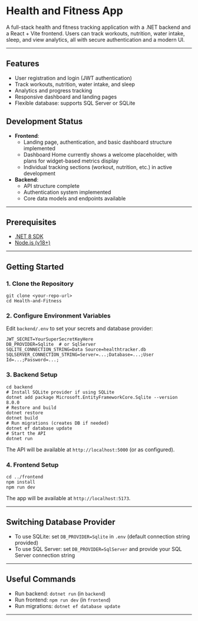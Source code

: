 # Health and Fitness App

A full-stack health and fitness tracking application with a .NET backend and a React + Vite frontend. Users can track workouts, nutrition, water intake, sleep, and view analytics, all with secure authentication and a modern UI.

---

## Features
- User registration and login (JWT authentication)
- Track workouts, nutrition, water intake, and sleep
- Analytics and progress tracking
- Responsive dashboard and landing pages
- Flexible database: supports SQL Server or SQLite

## Development Status
- **Frontend**: 
  - Landing page, authentication, and basic dashboard structure implemented
  - Dashboard Home currently shows a welcome placeholder, with plans for widget-based metrics display
  - Individual tracking sections (workout, nutrition, etc.) in active development
- **Backend**: 
  - API structure complete
  - Authentication system implemented
  - Core data models and endpoints available

---

## Prerequisites
- [.NET 8 SDK](https://dotnet.microsoft.com/download)
- [Node.js (v18+)](https://nodejs.org/)

---

## Getting Started

### 1. Clone the Repository
```
git clone <your-repo-url>
cd Health-and-Fitness
```

### 2. Configure Environment Variables
Edit `backend/.env` to set your secrets and database provider:
```
JWT_SECRET=YourSuperSecretKeyHere
DB_PROVIDER=Sqlite  # or SqlServer
SQLITE_CONNECTION_STRING=Data Source=healthtracker.db
SQLSERVER_CONNECTION_STRING=Server=...;Database=...;User Id=...;Password=...;
```

### 3. Backend Setup
```
cd backend
# Install SQLite provider if using SQLite
dotnet add package Microsoft.EntityFrameworkCore.Sqlite --version 8.0.0
# Restore and build
dotnet restore
dotnet build
# Run migrations (creates DB if needed)
dotnet ef database update
# Start the API
dotnet run
```
The API will be available at `http://localhost:5000` (or as configured).

### 4. Frontend Setup
```
cd ../frontend
npm install
npm run dev
```
The app will be available at `http://localhost:5173`.

---

## Switching Database Provider
- To use SQLite: set `DB_PROVIDER=Sqlite` in `.env` (default connection string provided)
- To use SQL Server: set `DB_PROVIDER=SqlServer` and provide your SQL Server connection string

---

## Useful Commands
- Run backend: `dotnet run` (in `backend`)
- Run frontend: `npm run dev` (in `frontend`)
- Run migrations: `dotnet ef database update`

---

